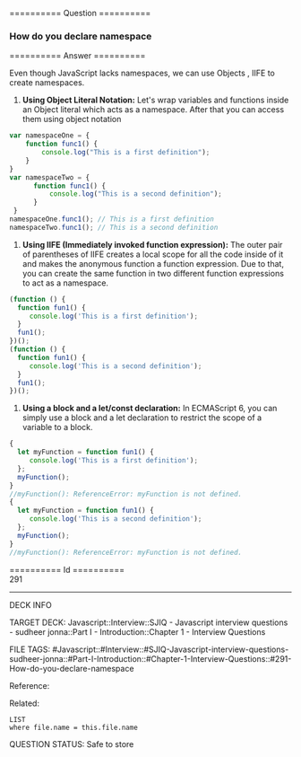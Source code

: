 ========== Question ==========  

### How do you declare namespace  

========== Answer ==========  

Even though JavaScript lacks namespaces, we can use Objects , IIFE to create
namespaces.

1. **Using Object Literal Notation:** Let's wrap variables and functions inside
    an Object literal which acts as a namespace. After that you can access them
    using object notation

```javascript
var namespaceOne = {
    function func1() {
        console.log("This is a first definition");
    }
}
var namespaceTwo = {
      function func1() {
          console.log("This is a second definition");
      }
 }
namespaceOne.func1(); // This is a first definition
namespaceTwo.func1(); // This is a second definition
```

1. **Using IIFE (Immediately invoked function expression):** The outer pair of
    parentheses of IIFE creates a local scope for all the code inside of it and
    makes the anonymous function a function expression. Due to that, you can
    create the same function in two different function expressions to act as a
    namespace.

```javascript
(function () {
  function fun1() {
     console.log('This is a first definition');
  }
  fun1();
})();
(function () {
  function fun1() {
     console.log('This is a second definition');
  }
  fun1();
})();
```

1. **Using a block and a let/const declaration:** In ECMAScript 6, you can
    simply use a block and a let declaration to restrict the scope of a variable
    to a block.

```javascript
{
  let myFunction = function fun1() {
     console.log('This is a first definition');
  };
  myFunction();
}
//myFunction(): ReferenceError: myFunction is not defined.
{
  let myFunction = function fun1() {
     console.log('This is a second definition');
  };
  myFunction();
}
//myFunction(): ReferenceError: myFunction is not defined.
```

========== Id ==========  
291

---

DECK INFO

TARGET DECK: Javascript::Interview::SJIQ - Javascript interview questions - sudheer jonna::Part I - Introduction::Chapter 1 - Interview Questions

FILE TAGS: #Javascript::#Interview::#SJIQ-Javascript-interview-questions-sudheer-jonna::#Part-I-Introduction::#Chapter-1-Interview-Questions::#291-How-do-you-declare-namespace

Reference:

Related:

```dataview
LIST
where file.name = this.file.name
```

QUESTION STATUS: Safe to store
